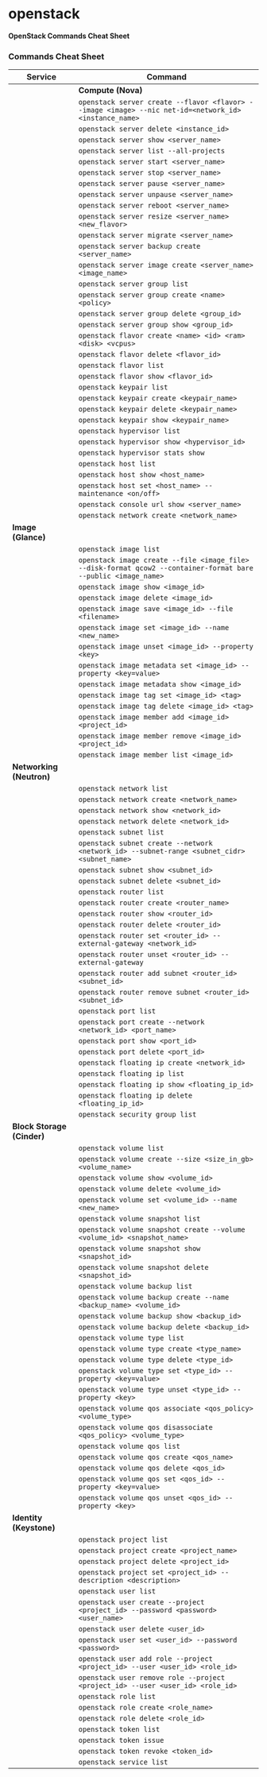 # openstack


**OpenStack Commands Cheat Sheet**

### Commands Cheat Sheet

| Service  | Command |
| --- | --- |
|| **Compute (Nova)** |
| | `openstack server create --flavor <flavor> --image <image> --nic net-id=<network_id> <instance_name>` | Create a new server instance |
| | `openstack server delete <instance_id>` | Delete a server instance |
| | `openstack server show <server_name>` | Show server details |
| | `openstack server list --all-projects` | List all servers across all projects |
| | `openstack server start <server_name>` | Start a server |
| | `openstack server stop <server_name>` | Stop a server |
| | `openstack server pause <server_name>` | Pause a server |
| | `openstack server unpause <server_name>` | Unpause a server |
| | `openstack server reboot <server_name>` | Reboot a server |
| | `openstack server resize <server_name> <new_flavor>` | Resize a server to a new flavor |
| | `openstack server migrate <server_name>` | Migrate a server to a new host |
| | `openstack server backup create <server_name>` | Create a new backup of a server |
| | `openstack server image create <server_name> <image_name>` | Create a new image by taking a snapshot of a server |
| | `openstack server group list` | List all server groups |
| | `openstack server group create <name> <policy>` | Create a new server group with a specific policy |
| | `openstack server group delete <group_id>` | Delete a server group |
| | `openstack server group show <group_id>` | Show server group details |
| | `openstack flavor create <name> <id> <ram> <disk> <vcpus>` | Create a new flavor |
| | `openstack flavor delete <flavor_id>` | Delete a flavor |
| | `openstack flavor list` | List all flavors |
| | `openstack flavor show <flavor_id>` | Show flavor details |
| | `openstack keypair list` | List all key pairs |
| | `openstack keypair create <keypair_name>` | Create a new key pair |
| | `openstack keypair delete <keypair_name>` | Delete a key pair |
| | `openstack keypair show <keypair_name>` | Show key pair details |
| | `openstack hypervisor list` | List all hypervisors |
| | `openstack hypervisor show <hypervisor_id>` | Show hypervisor details |
| | `openstack hypervisor stats show` | Show hypervisor statistics |
| | `openstack host list` | List all hosts |
| | `openstack host show <host_name>` | Show host details |
| | `openstack host set <host_name> --maintenance <on/off>` | Set host maintenance mode |
| | `openstack console url show <server_name>` | Show console URL of a server |
| | `openstack network create <network_name>` | Create a new network |
| **Image (Glance)** |
| | `openstack image list` | List all images |
| | `openstack image create --file <image_file> --disk-format qcow2 --container-format bare --public <image_name>` | Create a new image |
| | `openstack image show <image_id>` | Show image details |
| | `openstack image delete <image_id>` | Delete an image |
| | `openstack image save <image_id> --file <filename>` | Save an image to a file |
| | `openstack image set <image_id> --name <new_name>` | Rename an image |
| | `openstack image unset <image_id> --property <key>` | Unset an image property |
| | `openstack image metadata set <image_id> --property <key=value>` | Set image metadata |
| | `openstack image metadata show <image_id>` | Show image metadata |
| | `openstack image tag set <image_id> <tag>` | Set an image tag |
| | `openstack image tag delete <image_id> <tag>` | Delete an image tag |
| | `openstack image member add <image_id> <project_id>` | Add an image member |
| | `openstack image member remove <image_id> <project_id>` | Remove an image member |
| | `openstack image member list <image_id>` | List all image members |
| **Networking (Neutron)** |
| | `openstack network list` | List all networks |
| | `openstack network create <network_name>` | Create a new network |
| | `openstack network show <network_id>` | Show network details |
| | `openstack network delete <network_id>` | Delete a network |
| | `openstack subnet list` | List all subnets |
| | `openstack subnet create --network <network_id> --subnet-range <subnet_cidr> <subnet_name>` | Create a new subnet |
| | `openstack subnet show <subnet_id>` | Show subnet details |
| | `openstack subnet delete <subnet_id>` | Delete a subnet |
| | `openstack router list` | List all routers |
| | `openstack router create <router_name>` | Create a new router |
| | `openstack router show <router_id>` | Show router details |
| | `openstack router delete <router_id>` | Delete a router |
| | `openstack router set <router_id> --external-gateway <network_id>` | Set the external gateway for a router |
| | `openstack router unset <router_id> --external-gateway` | Unset the external gateway for a router |
| | `openstack router add subnet <router_id> <subnet_id>` | Add a subnet to a router |
| | `openstack router remove subnet <router_id> <subnet_id>` | Remove a subnet from a router |
| | `openstack port list` | List all ports |
| | `openstack port create --network <network_id> <port_name>` | Create a new port |
| | `openstack port show <port_id>` | Show port details |
| | `openstack port delete <port_id>` | Delete a port |
| | `openstack floating ip create <network_id>` | Create a new floating IP |
| | `openstack floating ip list` | List all floating IPs |
| | `openstack floating ip show <floating_ip_id>` | Show floating IP details |
| | `openstack floating ip delete <floating_ip_id>` | Delete a floating IP |
| | `openstack security group list` | List all security groups |
| **Block Storage (Cinder)** |
| | `openstack volume list` | List all volumes |
| | `openstack volume create --size <size_in_gb> <volume_name>` | Create a new volume |
| | `openstack volume show <volume_id>` | Show volume details |
| | `openstack volume delete <volume_id>` | Delete a volume |
| | `openstack volume set <volume_id> --name <new_name>` | Rename a volume |
| | `openstack volume snapshot list` | List all volume snapshots |
| | `openstack volume snapshot create --volume <volume_id> <snapshot_name>` | Create a new volume snapshot |
| | `openstack volume snapshot show <snapshot_id>` | Show volume snapshot details |
| | `openstack volume snapshot delete <snapshot_id>` | Delete a volume snapshot |
| | `openstack volume backup list` | List all volume backups |
| | `openstack volume backup create --name <backup_name> <volume_id>` | Create a new volume backup |
| | `openstack volume backup show <backup_id>` | Show volume backup details |
| | `openstack volume backup delete <backup_id>` | Delete a volume backup |
| | `openstack volume type list` | List all volume types |
| | `openstack volume type create <type_name>` | Create a new volume type |
| | `openstack volume type delete <type_id>` | Delete a volume type |
| | `openstack volume type set <type_id> --property <key=value>` | Set volume type properties |
| | `openstack volume type unset <type_id> --property <key>` | Unset volume type properties |
| | `openstack volume qos associate <qos_policy> <volume_type>` | Associate a QoS policy with a volume type |
| | `openstack volume qos disassociate <qos_policy> <volume_type>` | Disassociate a QoS policy from a volume type |
| | `openstack volume qos list` | List all QoS policies |
| | `openstack volume qos create <qos_name>` | Create a new QoS policy |
| | `openstack volume qos delete <qos_id>` | Delete a QoS policy |
| | `openstack volume qos set <qos_id> --property <key=value>` | Set QoS policy properties |
| | `openstack volume qos unset <qos_id> --property <key>` | Unset QoS policy properties |
| **Identity (Keystone)** |
| | `openstack project list` | List all projects |
| | `openstack project create <project_name>` | Create a new project |
| | `openstack project delete <project_id>` | Delete a project |
| | `openstack project set <project_id> --description <description>` | Set project description |
| | `openstack user list` | List all users |
| | `openstack user create --project <project_id> --password <password> <user_name>` | Create a new user |
| | `openstack user delete <user_id>` | Delete a user |
| | `openstack user set <user_id> --password <password>` | Change a user's password |
| | `openstack user add role --project <project_id> --user <user_id> <role_id>` | Add a role to a user in a project |
| | `openstack user remove role --project <project_id> --user <user_id> <role_id>` | Remove a role from a user in a project |
| | `openstack role list` | List all roles |
| | `openstack role create <role_name>` | Create a new role |
| | `openstack role delete <role_id>` | Delete a role |
| | `openstack token list` | List all tokens |
| | `openstack token issue` | Issue a new token |
| | `openstack token revoke <token_id>` | Revoke a token |
| | `openstack service list` | List all services |
